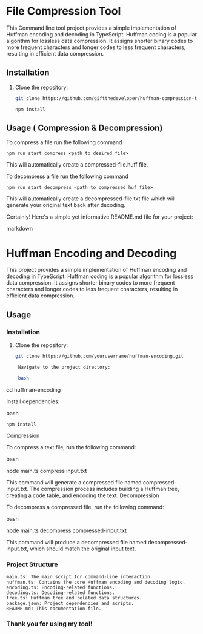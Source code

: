 # File Compression Tool

This Command line tool project provides a simple implementation of Huffman encoding and decoding in TypeScript. Huffman coding is a popular algorithm for lossless data compression. It assigns shorter binary codes to more frequent characters and longer codes to less frequent characters, resulting in efficient data compression.

## Installation

1. Clone the repository:

   ```bash
   git clone https://github.com/giftthedeveloper/huffman-compression-tool.git
    ```

   ```
   npm install

   ```

## Usage ( Compression & Decompression)
To compress a file run the following command

```
npm run start compress <path to desired file>
```
This will automatically create a compressed-file.huff file. 


To decompress a file run the following command

```
npm run start decompress <path to compressed huf file>
```
This will automatically create a decompressed-file.txt file which will generate your original text back after decoding.


Certainly! Here's a simple yet informative README.md file for your project:

markdown

# Huffman Encoding and Decoding

This project provides a simple implementation of Huffman encoding and decoding in TypeScript. Huffman coding is a popular algorithm for lossless data compression. It assigns shorter binary codes to more frequent characters and longer codes to less frequent characters, resulting in efficient data compression.

## Usage

### Installation

1. Clone the repository:

   ```bash
   git clone https://github.com/yourusername/huffman-encoding.git

    Navigate to the project directory:

    bash

cd huffman-encoding

Install dependencies:

bash

    npm install

Compression

To compress a text file, run the following command:

bash

node main.ts compress input.txt

This command will generate a compressed file named compressed-input.txt. The compression process includes building a Huffman tree, creating a code table, and encoding the text.
Decompression

To decompress a compressed file, run the following command:

bash

node main.ts decompress compressed-input.txt

This command will produce a decompressed file named decompressed-input.txt, which should match the original input text.


### Project Structure

    main.ts: The main script for command-line interaction.
    huffman.ts: Contains the core Huffman encoding and decoding logic.
    encoding.ts: Encoding-related functions.
    decoding.ts: Decoding-related functions.
    tree.ts: Huffman tree and related data structures.
    package.json: Project dependencies and scripts.
    README.md: This documentation file.

### Thank you for using my tool!